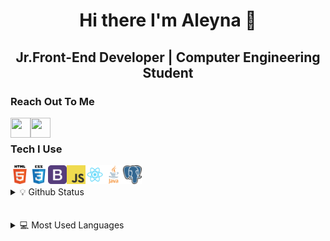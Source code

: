 # <h1 align="center"> Hi there I'm Aleyna 👋 </h1>

## <p align="center"> Jr.Front-End Developer | Computer Engineering Student </p>
   
### Reach Out To Me
<a href="https://www.linkedin.com/in/aleynacelik/">
  <img height="32" width="32" src="https://unpkg.com/simple-icons@v6/icons/linkedin.svg" align="left" />
</a>
<a href="mailto: clkkaley@gmail.com"">
  <img height="32" width="32" src="https://unpkg.com/simple-icons@v6/icons/gmail.svg" align="left" />
</a>
<br />

### Tech I Use
  <img align="left" src="https://raw.githubusercontent.com/github/explore/80688e429a7d4ef2fca1e82350fe8e3517d3494d/topics/html/html.png" width="30" height="30">
  <img align="left" src="https://raw.githubusercontent.com/github/explore/80688e429a7d4ef2fca1e82350fe8e3517d3494d/topics/css/css.png" width="30" height="30">
  <img align="left" src="https://raw.githubusercontent.com/github/explore/80688e429a7d4ef2fca1e82350fe8e3517d3494d/topics/bootstrap/bootstrap.png" width="30" height="30">
  <img align="left" src="https://raw.githubusercontent.com/github/explore/80688e429a7d4ef2fca1e82350fe8e3517d3494d/topics/javascript/javascript.png" width="30" height="30">
  <img align="left" src="https://raw.githubusercontent.com/github/explore/80688e429a7d4ef2fca1e82350fe8e3517d3494d/topics/react/react.png" width="30" height="30">
  <img align="left" src="https://raw.githubusercontent.com/github/explore/5b3600551e122a3277c2c5368af2ad5725ffa9a1/topics/java/java.png" width="30" height="30">
  <img align="left" src="https://raw.githubusercontent.com/github/explore/80688e429a7d4ef2fca1e82350fe8e3517d3494d/topics/postgresql/postgresql.png" width="30" height="30">
  
  <br />
  <br />


<details>
   <summary>💡  Github Status</summary>
   <img src="https://github-readme-stats.vercel.app/api?username=clkaley&theme=radical">
</details>
<br />
<br />

<details>
   <summary>💻 Most Used Languages </summary>
   <img src="https://github-readme-stats.vercel.app/api/top-langs/?username=clkaley&layout=compact&theme=radical">
</details>



  [linkedin]:https://www.linkedin.com/in/aleynacelik/
  [gmail]:clkkaley@gmail.com
